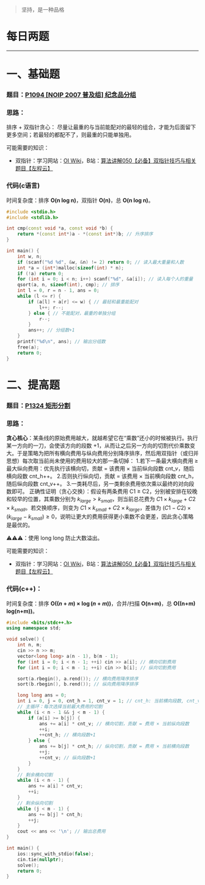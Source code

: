 >坚持，是一种品格

# 每日两题
---


# 一、基础题
### 题目：[P1094 [NOIP 2007 普及组] 纪念品分组](https://www.luogu.com.cn/problem/P1094)

### 思路：

排序 + 双指针贪心：
尽量让最重的与当前能配对的最轻的组合，才能为后面留下更多空间；若最轻的都配不了，则最重的只能单独用。

可能需要的知识：

- 双指针：学习网站：[OI Wiki](https://oi-wiki.org/misc/two-pointer/)，B站：[算法讲解050【必备】双指针技巧与相关题目【左程云】](https://www.bilibili.com/video/BV1V841167Rg/?spm_id_from=333.337.search-card.all.click)

### 代码(c语言)

时间复杂度：排序 **O(n log n)**，双指针 **O(n)**，总 **O(n log n)**。

```cpp
#include <stdio.h>
#include <stdlib.h>

int cmp(const void *a, const void *b) {
    return *(const int*)a - *(const int*)b; // 升序排序
}

int main() {
    int w, n;
    if (scanf("%d %d", &w, &n) != 2) return 0; // 读入最大重量和人数
    int *a = (int*)malloc(sizeof(int) * n);
    if (!a) return 0;
    for (int i = 0; i < n; i++) scanf("%d", &a[i]); // 读入每个人的重量
    qsort(a, n, sizeof(int), cmp); // 排序
    int l = 0, r = n - 1, ans = 0;
    while (l <= r) {
        if (a[l] + a[r] <= w) { // 最轻和最重能配对
            l++; r--;
        } else { // 不能配对，最重的单独分组
            r--;
        }
        ans++; // 分组数+1
    }
    printf("%d\n", ans); // 输出分组数
    free(a);
    return 0;
}

```

# 二、提高题
### 题目：[P1324 矩形分割](https://www.luogu.com.cn/problem/P1324)
### 思路：
**贪心核心**：某条线的原始费用越大，就越希望它在“乘数”还小的时候被执行。执行某一方向的一刀，会使该方向的段数 +1，从而让之后另一方向的切割代价乘数变大。于是策略为把所有横向费用与纵向费用分别降序排序，然后用双指针（或归并思想）每次取当前尚未使用的费用较大的那一条切掉：
1.若下一条最大横向费用 ≥ 最大纵向费用：优先执行该横向切，贡献 = 该费用 $\times$ 当前纵向段数 cnt_v，随后横向段数 cnt_h++。
2.否则执行纵向切，贡献 = 该费用 $\times$ 当前横向段数 cnt_h，随后纵向段数 cnt_v++。
3.一类耗尽后，另一类剩余费用依次乘以最终的对向段数即可。
正确性证明（贪心交换）：假设有两条费用 C1 ≥ C2，分别被安排在较晚和较早的位置，其乘数分别为 $k_{large} > k_{small}$，则当前总花费为 $C1 \times k_{large} + C2 \times k_{small}$。若交换顺序，则变为 $C1 \times k_{small} + C2 \times k_{large}$，差值为 $(C1-C2) \times (k_{large} - k_{small}) ≥ 0$，说明让更大的费用获得更小乘数不会更差，因此贪心策略是最优的。

⚠⚠⚠：使用 long long 防止大数溢出。

可能需要的知识：

- 双指针：学习网站：[OI Wiki](https://oi-wiki.org/misc/two-pointer/)，B站：[算法讲解050【必备】双指针技巧与相关题目【左程云】](https://www.bilibili.com/video/BV1V841167Rg/?spm_id_from=333.337.search-card.all.click)

### 代码(c++)：
时间复杂度：排序 **O($(n+m) \times \log(n+m)$)**，合并/扫描 **O(n+m)**，总 **O((n+m) log(n+m))**。

```cpp
#include <bits/stdc++.h>
using namespace std;

void solve() {
    int n, m;
    cin >> n >> m;
    vector<long long> a(n - 1), b(m - 1);
    for (int i = 0; i < n - 1; ++i) cin >> a[i]; // 横向切割费用
    for (int i = 0; i < m - 1; ++i) cin >> b[i]; // 纵向切割费用

    sort(a.rbegin(), a.rend()); // 横向费用降序排序
    sort(b.rbegin(), b.rend()); // 纵向费用降序排序

    long long ans = 0;
    int i = 0, j = 0, cnt_h = 1, cnt_v = 1; // cnt_h: 当前横向段数, cnt_v: 当前纵向段数
    // 主循环：每次选择当前最大费用的切割
    while (i < n - 1 && j < m - 1) {
        if (a[i] >= b[j]) {
            ans += a[i] * cnt_v; // 横向切割，贡献 = 费用 × 当前纵向段数
            ++i;
            ++cnt_h; // 横向段数+1
        } else {
            ans += b[j] * cnt_h; // 纵向切割，贡献 = 费用 × 当前横向段数
            ++j;
            ++cnt_v; // 纵向段数+1
        }
    }
    // 剩余横向切割
    while (i < n - 1) {
        ans += a[i] * cnt_v;
        ++i;
    }
    // 剩余纵向切割
    while (j < m - 1) {
        ans += b[j] * cnt_h;
        ++j;
    }
    cout << ans << '\n'; // 输出总费用
}

int main() {
    ios::sync_with_stdio(false);
    cin.tie(nullptr);
    solve();
    return 0;
}
```

